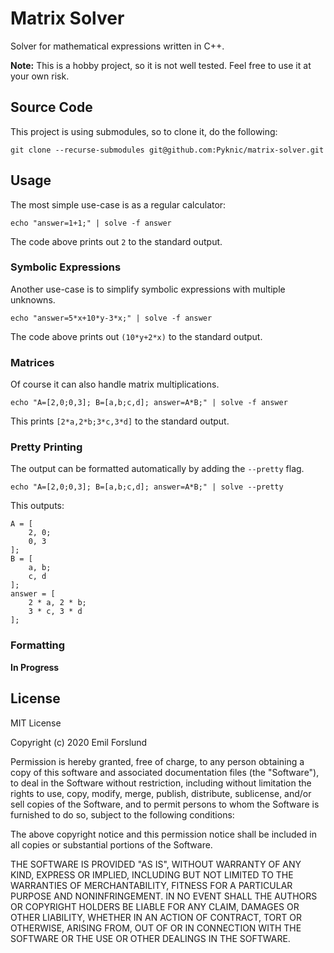 # Matrix Solver
Solver for mathematical expressions written in C++.

**Note:** This is a hobby project, so it is not well tested. Feel free to use it at your own risk.

## Source Code
This project is using submodules, so to clone it, do the following:

```shell
git clone --recurse-submodules git@github.com:Pyknic/matrix-solver.git
```

## Usage
The most simple use-case is as a regular calculator:

```shell
echo "answer=1+1;" | solve -f answer
```

The code above prints out `2` to the standard output.

### Symbolic Expressions
Another use-case is to simplify symbolic expressions with multiple unknowns.

```shell
echo "answer=5*x+10*y-3*x;" | solve -f answer
```

The code above prints out `(10*y+2*x)` to the standard output.

### Matrices
Of course it can also handle matrix multiplications.

```shell
echo "A=[2,0;0,3]; B=[a,b;c,d]; answer=A*B;" | solve -f answer 
```

This prints `[2*a,2*b;3*c,3*d]` to the standard output.

### Pretty Printing
The output can be formatted automatically by adding the `--pretty` flag.
```shell
echo "A=[2,0;0,3]; B=[a,b;c,d]; answer=A*B;" | solve --pretty
```

This outputs:

```shell
A = [
    2, 0;
    0, 3
];
B = [
    a, b;
    c, d
];
answer = [
    2 * a, 2 * b;
    3 * c, 3 * d
];
```

### Formatting
**In Progress**

## License
MIT License

Copyright (c) 2020 Emil Forslund

Permission is hereby granted, free of charge, to any person obtaining a copy
of this software and associated documentation files (the "Software"), to deal
in the Software without restriction, including without limitation the rights
to use, copy, modify, merge, publish, distribute, sublicense, and/or sell
copies of the Software, and to permit persons to whom the Software is
furnished to do so, subject to the following conditions:

The above copyright notice and this permission notice shall be included in all
copies or substantial portions of the Software.

THE SOFTWARE IS PROVIDED "AS IS", WITHOUT WARRANTY OF ANY KIND, EXPRESS OR
IMPLIED, INCLUDING BUT NOT LIMITED TO THE WARRANTIES OF MERCHANTABILITY,
FITNESS FOR A PARTICULAR PURPOSE AND NONINFRINGEMENT. IN NO EVENT SHALL THE
AUTHORS OR COPYRIGHT HOLDERS BE LIABLE FOR ANY CLAIM, DAMAGES OR OTHER
LIABILITY, WHETHER IN AN ACTION OF CONTRACT, TORT OR OTHERWISE, ARISING FROM,
OUT OF OR IN CONNECTION WITH THE SOFTWARE OR THE USE OR OTHER DEALINGS IN THE
SOFTWARE.